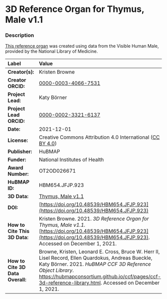 # 3D Reference Organ for Thymus, Male v1.1

### Description
[This reference organ](https://hubmapconsortium.github.io/ccf/pages/ccf-3d-reference-library.html) was created using data from the Visible Human Male, provided by the National Library of Medicine.

| Label | Value |
| :------------- |:-------------|
| **Creator(s):** | Kristen Browne |
| **Creator ORCID:** | [0000-0003-4066-7531](https://orcid.org/0000-0003-4066-7531) |
| **Project Lead:** | Katy B&ouml;rner |
| **Project Lead ORCID:** | [0000-0002-3321-6137](https://orcid.org/0000-0002-3321-6137) |
| **Date:** | 2021-12-01 |
| **License:** | Creative Commons Attribution 4.0 International ([CC BY 4.0](https://creativecommons.org/licenses/by/4.0/)) |
| **Publisher:** | HuBMAP |
| **Funder:** | National Institutes of Health |
| **Award Number:** | OT2OD026671 |
| **HuBMAP ID:** | HBM654.JFJP.923 |
| **3D Data:** | [Thymus, Male v1.1](https://hubmapconsortium.github.io/ccf-releases/v1.1/models/VH_M_Thymus.glb) |
| **DOI:** | [https://doi.org/10.48539/HBM654.JFJP.923](https://doi.org/10.48539/HBM654.JFJP.923) |
| **How to Cite This 3D Data:** | Kristen Browne. 2021. *3D Reference Organ for Thymus, Male v1.1.* [https://doi.org/10.48539/HBM654.JFJP.923](https://doi.org/10.48539/HBM654.JFJP.923). Accessed on December 1, 2021. |
| **How to Cite 3D Data Overall:** | Browne, Kristen, Leonard E. Cross, Bruce W. Herr II, Lisel Record, Ellen Quardokus, Andreas Bueckle, Katy B&ouml;rner. 2021. *HuBMAP CCF 3D Reference Object Library*. https://hubmapconsortium.github.io/ccf/pages/ccf-3d-reference-library.html. Accessed on December 1, 2021. |
